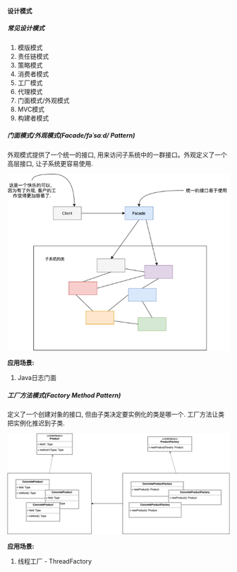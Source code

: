 #### 设计模式

##### 常见设计模式

1. 模版模式
2. 责任链模式
3. 策略模式
4. 消费者模式
5. 工厂模式
6. 代理模式
7. 门面模式/外观模式
8. MVC模式
9. 构建者模式



##### 门面模式/外观模式(Facade/fəˈsɑːd/ Pattern)

外观模式提供了一个统一的接口, 用来访问子系统中的一群接口。外观定义了一个高层接口, 让子系统更容易使用.

![FacadePattern](https://raw.githubusercontent.com/LittleElliotTung1992/pic_bed/main/root/FacadePattern.png)

**应用场景:**

1. Java日志门面







##### 工厂方法模式(Factory Method Pattern)

定义了一个创建对象的接口, 但由子类决定要实例化的类是哪一个. 工厂方法让类把实例化推迟到子类.

![FactoryPattern](https://raw.githubusercontent.com/LittleElliotTung1992/pic_bed/main/root/FactoryPattern.png)

**应用场景:**

1. 线程工厂 - ThreadFactory































